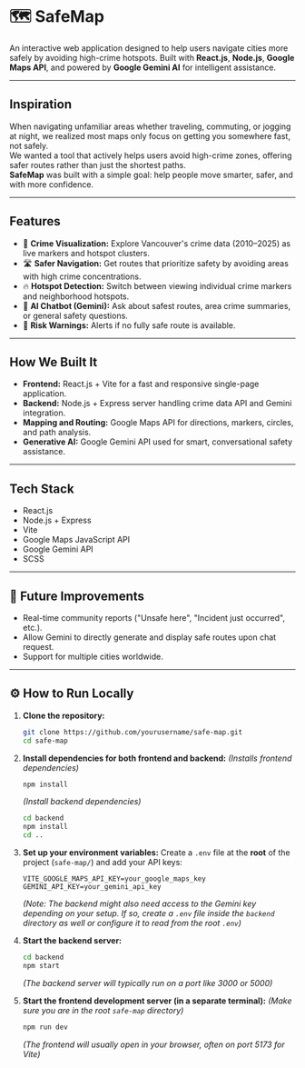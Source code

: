 # 🗺️ SafeMap

An interactive web application designed to help users navigate cities more safely by avoiding high-crime hotspots.
Built with **React.js**, **Node.js**, **Google Maps API**, and powered by **Google Gemini AI** for intelligent assistance.

---

## Inspiration

When navigating unfamiliar areas whether traveling, commuting, or jogging at night, we realized most maps only focus on getting you somewhere fast, not safely.  
We wanted a tool that actively helps users avoid high-crime zones, offering safer routes rather than just the shortest paths.  
**SafeMap** was built with a simple goal: help people move smarter, safer, and with more confidence.

---

## Features

-   📍 **Crime Visualization:**
    Explore Vancouver's crime data (2010–2025) as live markers and hotspot clusters.
-   🛣️ **Safer Navigation:**
    Get routes that prioritize safety by avoiding areas with high crime concentrations.
-   🔥 **Hotspot Detection:**
    Switch between viewing individual crime markers and neighborhood hotspots.
-   🤖 **AI Chatbot (Gemini):**
    Ask about safest routes, area crime summaries, or general safety questions.
-   🛑 **Risk Warnings:**
    Alerts if no fully safe route is available.

---

## How We Built It

-   **Frontend:**
    React.js + Vite for a fast and responsive single-page application.
-   **Backend:**
    Node.js + Express server handling crime data API and Gemini integration.
-   **Mapping and Routing:**
    Google Maps API for directions, markers, circles, and path analysis.
-   **Generative AI:**
    Google Gemini API used for smart, conversational safety assistance.

---

## Tech Stack

-   React.js
-   Node.js + Express
-   Vite
-   Google Maps JavaScript API
-   Google Gemini API
-   SCSS

---

## 🔮 Future Improvements

-   Real-time community reports ("Unsafe here", "Incident just occurred", etc.).
-   Allow Gemini to directly generate and display safe routes upon chat request.
-   Support for multiple cities worldwide.

---

## ⚙️ How to Run Locally

1.  **Clone the repository:**
    ```bash
    git clone https://github.com/yourusername/safe-map.git
    cd safe-map
    ```

2.  **Install dependencies for both frontend and backend:**
    *(Installs frontend dependencies)*
    ```bash
    npm install
    ```
    *(Install backend dependencies)*
    ```bash
    cd backend
    npm install
    cd ..
    ```

3.  **Set up your environment variables:**
    Create a `.env` file at the **root** of the project (`safe-map/`) and add your API keys:
    ```env
    VITE_GOOGLE_MAPS_API_KEY=your_google_maps_key
    GEMINI_API_KEY=your_gemini_api_key
    ```
    *(Note: The backend might also need access to the Gemini key depending on your setup. If so, create a `.env` file inside the `backend` directory as well or configure it to read from the root `.env`)*

4.  **Start the backend server:**
    ```bash
    cd backend
    npm start
    ```
    *(The backend server will typically run on a port like 3000 or 5000)*

5.  **Start the frontend development server (in a separate terminal):**
    *(Make sure you are in the root `safe-map` directory)*
    ```bash
    npm run dev
    ```
    *(The frontend will usually open in your browser, often on port 5173 for Vite)*
